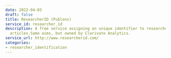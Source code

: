 ```yaml
---
date: 2022-04-03
draft: false
title: ResearcherID (Publons)
service_id: researcher_id
description: A free service assigning an unique identifier to researchers publishing
  articles.Same aims, but owned by Clarivate Analytics.
service_url: http://www.researcherid.com/
categories:
- researcher_identification
---
```



